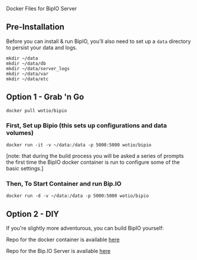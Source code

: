 Docker Files for BipIO Server

## Pre-Installation ##
Before you can install & run BipIO, you'll also need to set up a `data` directory to persist your data and logs.

```
mkdir ~/data
mkdir ~/data/db
mkdir ~/data/server_logs
mkdir ~/data/var
mkdir ~/data/etc
```


## Option 1 - Grab 'n Go ##

    docker pull wotio/bipio

### First, Set up Bipio  (this sets up configurations and data volumes)

    docker run -it -v ~/data:/data -p 5000:5000 wotio/bipio


[note: that during the build process you will be asked a series of prompts the first time the BipIO docker container is run to configure some of the basic settings.]

### Then, To Start Container and run Bip.IO

    docker run -d -v ~/data:/data -p 5000:5000 wotio/bipio


## Option 2 - DIY ##

If you're slightly more adventurous, you can build BipIO yourself:

Repo for the docker container is available [here][1]

Repo for the Bip.IO Server is available [here][2]


  [1]: https://github.com/bipio-server/bipio-docker
  [2]: https://github.com/bipio-server/bipio
